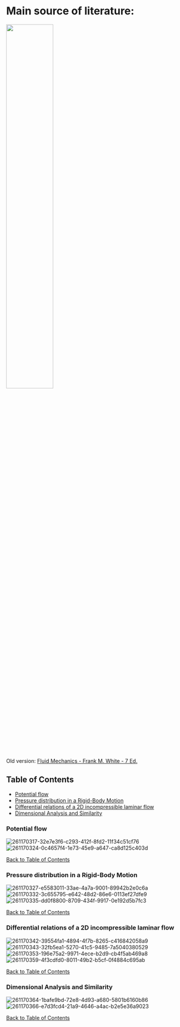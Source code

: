 
# Main source of literature: 
<p align="left">
<img src="https://github.com/GBlanch/Multivar.-calculus-on-AFM/assets/136500426/cf79c5c1-9de7-4693-85d1-f8eeaa4b5e6e" width="50%" height="50%">

Old version:
[Fluid Mechanics - Frank M. White - 7 Ed.](https://iem.ca/pdf/resources/Fluid%20Mechanics,%207th%20Ed.%20(Mcgraw-Hill%20Series%20in%20Mechanical%20Engineering).pdf)

## Table of Contents

+ [Potential flow](#potential-flow)
+ [Pressure distribution in a Rigid-Body Motion](#pressure-distribution-in-a-rigid-body-motion)
+ [Differential relations of a 2D incompressible laminar flow](#differential-relations-of-a-2D-incompressible-laminar-flow)
+ [Dimensional Analysis and Similarity](#dimensional-analysis-and-similarity)



### Potential flow

![261170317-32e7e3f6-c293-412f-8fd2-11f34c51cf76](https://github.com/GBlanch/Multivar.-calculus-on-AFM/assets/136500426/8daee5bf-4f61-40c8-b29f-e284a888987f)
![261170324-0c4657f4-1e73-45e9-a647-ca8d125c403d](https://github.com/GBlanch/Multivar.-calculus-on-AFM/assets/136500426/d1fa9978-d4dd-4e5c-9812-165bf0393089)

[Back to Table of Contents](#table-of-contents)



### Pressure distribution in a Rigid-Body Motion

![261170327-e5583011-33ae-4a7a-9001-89942b2e0c6a](https://github.com/GBlanch/Multivar.-calculus-on-AFM/assets/136500426/db24b634-2287-4a13-863d-6bc6c1f0aa59)
![261170332-3c655795-e642-48d2-86e6-0113ef27dfe9](https://github.com/GBlanch/Multivar.-calculus-on-AFM/assets/136500426/1999b7ec-9fd8-485f-969a-26604f300a77)
![261170335-dd0f8800-8709-434f-9917-0e192d5b7fc3](https://github.com/GBlanch/Multivar.-calculus-on-AFM/assets/136500426/69234d1f-23bb-4bee-875f-4d265401d087)

[Back to Table of Contents](#table-of-contents)



### Differential relations of a 2D incompressible laminar flow

![261170342-39554fa1-4894-4f7b-8265-c416842058a9](https://github.com/GBlanch/Multivar.-calculus-on-AFM/assets/136500426/74ff6b5a-0671-48af-ac63-2502a8591038)
![261170343-32fb5ea1-5270-41c5-9485-7a5040380529](https://github.com/GBlanch/Multivar.-calculus-on-AFM/assets/136500426/5f3f90a5-c9ad-4582-ba0b-51c93b01fcc1)
![261170353-196e75a2-9971-4ece-b2d9-cb4f5ab469a8](https://github.com/GBlanch/Multivar.-calculus-on-AFM/assets/136500426/90093bb9-25ae-4cca-ad71-52eafa5d0c0c)
![261170359-4f3cdfd0-8011-49b2-b5cf-0f4884c695ab](https://github.com/GBlanch/Multivar.-calculus-on-AFM/assets/136500426/6ba42f0a-a757-4cfc-afd0-8fd8f697acf1)

[Back to Table of Contents](#table-of-contents)


### Dimensional Analysis and Similarity

![261170364-1bafe9bd-72e8-4d93-a680-5801b6160b86](https://github.com/GBlanch/Multivar.-calculus-on-AFM/assets/136500426/718633fb-9431-4811-9a80-66fd30245ea2)
![261170366-e7d3fcd4-21a9-4646-a4ac-b2e5e36a9023](https://github.com/GBlanch/Multivar.-calculus-on-AFM/assets/136500426/8b118b79-737d-4394-b9de-f1c8f31d50f2)

[Back to Table of Contents](#table-of-contents)
